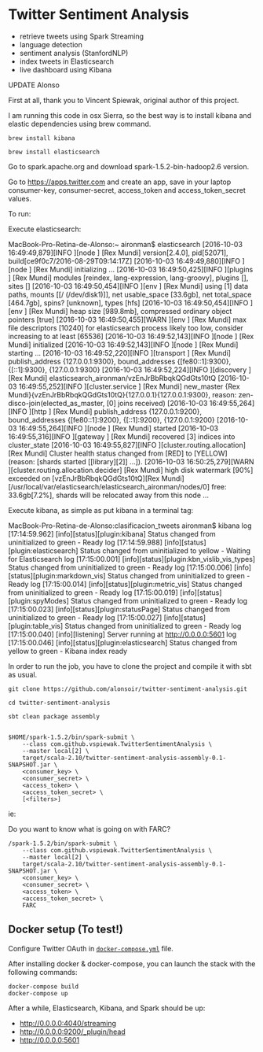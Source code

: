 Twitter Sentiment Analysis
==========================

* retrieve tweets using Spark Streaming
* language detection
* sentiment analysis (StanfordNLP)   
* index tweets in Elasticsearch 
* live dashboard using Kibana

UPDATE Alonso

First at all, thank you to Vincent Spiewak, original author of this project. 

I am running this code in osx Sierra, so the best way is to install kibana and elastic dependencies using brew command.

    brew install kibana

    brew install elasticsearch

Go to spark.apache.org and download spark-1.5.2-bin-hadoop2.6 version.

Go to https://apps.twitter.com and create an app, save in your laptop consumer-key, consumer-secret, access_token and access_token_secret values.

To run:

Execute elasticsearch:

MacBook-Pro-Retina-de-Alonso:~ aironman$ elasticsearch 
    [2016-10-03 16:49:49,879][INFO ][node                     ] [Rex Mundi] version[2.4.0], pid[52071], build[ce9f0c7/2016-08-29T09:14:17Z]
    [2016-10-03 16:49:49,880][INFO ][node                     ] [Rex Mundi] initializing ...
    [2016-10-03 16:49:50,425][INFO ][plugins                  ] [Rex Mundi] modules [reindex, lang-expression, lang-groovy], plugins [], sites []
    [2016-10-03 16:49:50,454][INFO ][env                      ] [Rex Mundi] using [1] data paths, mounts [[/ (/dev/disk1)]], net usable_space [33.6gb], net total_space [464.7gb], spins? [unknown], types [hfs]
    [2016-10-03 16:49:50,454][INFO ][env                      ] [Rex Mundi] heap size [989.8mb], compressed ordinary object pointers [true]
    [2016-10-03 16:49:50,455][WARN ][env                      ] [Rex Mundi] max file descriptors [10240] for elasticsearch process likely too low, consider increasing to at least [65536]
    [2016-10-03 16:49:52,143][INFO ][node                     ] [Rex Mundi] initialized
    [2016-10-03 16:49:52,143][INFO ][node                     ] [Rex Mundi] starting ...
    [2016-10-03 16:49:52,220][INFO ][transport                ] [Rex Mundi] publish_address {127.0.0.1:9300}, bound_addresses {[fe80::1]:9300}, {[::1]:9300}, {127.0.0.1:9300}
    [2016-10-03 16:49:52,224][INFO ][discovery                ] [Rex Mundi] elasticsearch_aironman/vzEnJrBbRbqkQGdGts10tQ
    [2016-10-03 16:49:55,252][INFO ][cluster.service          ] [Rex Mundi] new_master {Rex Mundi}{vzEnJrBbRbqkQGdGts10tQ}{127.0.0.1}{127.0.0.1:9300}, reason: zen-disco-join(elected_as_master, [0] joins received)
    [2016-10-03 16:49:55,264][INFO ][http                     ] [Rex Mundi] publish_address {127.0.0.1:9200}, bound_addresses {[fe80::1]:9200}, {[::1]:9200}, {127.0.0.1:9200}
    [2016-10-03 16:49:55,264][INFO ][node                     ] [Rex Mundi] started
    [2016-10-03 16:49:55,316][INFO ][gateway                  ] [Rex Mundi] recovered [3] indices into cluster_state
    [2016-10-03 16:49:55,827][INFO ][cluster.routing.allocation] [Rex Mundi] Cluster health status changed from [RED] to [YELLOW] (reason: [shards started [[library][2]] ...]).
    [2016-10-03 16:50:25,279][WARN ][cluster.routing.allocation.decider] [Rex Mundi] high disk watermark [90%] exceeded on [vzEnJrBbRbqkQGdGts10tQ][Rex Mundi][/usr/local/var/elasticsearch/elasticsearch_aironman/nodes/0] free: 33.6gb[7.2%], shards will be relocated away from this node
    ...

Execute kibana, as simple as put kibana in a terminal tag:

MacBook-Pro-Retina-de-Alonso:clasificacion_tweets aironman$ kibana
    log   [17:14:59.962] [info][status][plugin:kibana] Status changed from uninitialized to green - Ready
    log   [17:14:59.988] [info][status][plugin:elasticsearch] Status changed from uninitialized to yellow - Waiting for Elasticsearch
    log   [17:15:00.001] [info][status][plugin:kbn_vislib_vis_types] Status changed from uninitialized to green - Ready
    log   [17:15:00.006] [info][status][plugin:markdown_vis] Status changed from uninitialized to green - Ready
    log   [17:15:00.014] [info][status][plugin:metric_vis] Status changed from uninitialized to green - Ready
    log   [17:15:00.019] [info][status][plugin:spyModes] Status changed from uninitialized to green - Ready
    log   [17:15:00.023] [info][status][plugin:statusPage] Status changed from uninitialized to green - Ready
    log   [17:15:00.027] [info][status][plugin:table_vis] Status changed from uninitialized to green - Ready
    log   [17:15:00.040] [info][listening] Server running at http://0.0.0.0:5601
    log   [17:15:00.046] [info][status][plugin:elasticsearch] Status changed from yellow to green - Kibana index ready

In order to run the job, you have to clone the project and compile it with sbt as usual.

    git clone https://github.com/alonsoir/twitter-sentiment-analysis.git

    cd twitter-sentiment-analysis

    sbt clean package assembly 


    $HOME/spark-1.5.2/bin/spark-submit \
        --class com.github.vspiewak.TwitterSentimentAnalysis \
        --master local[2] \
        target/scala-2.10/twitter-sentiment-analysis-assembly-0.1-SNAPSHOT.jar \
        <consumer_key> \
        <consumer_secret> \
        <access_token> \
        <access_token_secret> \
        [<filters>]

ie:

Do you want to know what is going on with FARC?

    /spark-1.5.2/bin/spark-submit \
        --class com.github.vspiewak.TwitterSentimentAnalysis \
        --master local[2] \
        target/scala-2.10/twitter-sentiment-analysis-assembly-0.1-SNAPSHOT.jar \
        <consumer_key> \
        <consumer_secret> \
        <access_token> \
        <access_token_secret> \
        FARC


Docker setup (To test!)
------------

Configure Twitter OAuth in [`docker-compose.yml`](./docker-compose.yml) file.

After installing docker & docker-compose, you can launch the stack with the following commands:

    docker-compose build
    docker-compose up


After a while, Elasticsearch, Kibana, and Spark should be up:

 * http://0.0.0.0:4040/streaming
 * http://0.0.0.0:9200/_plugin/head
 * http://0.0.0.0:5601
